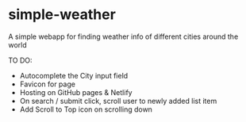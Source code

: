 # simple-weather
A simple webapp for finding weather info of different cities around the world

TO DO:
- Autocomplete the City input field
- Favicon for page
- Hosting on GitHub pages & Netlify
- On search / submit click, scroll user to newly added list item
- Add Scroll to Top icon on scrolling down